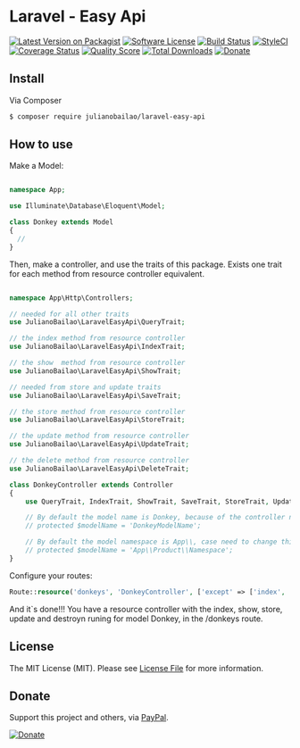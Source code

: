 # Laravel - Easy Api

[![Latest Version on Packagist][ico-version]][link-packagist]
[![Software License][ico-license]](LICENSE.md)
[![Build Status][ico-travis]][link-travis]
[![StyleCI][ico-styleci]][link-styleci]
[![Coverage Status][ico-scrutinizer]][link-scrutinizer]
[![Quality Score][ico-code-quality]][link-code-quality]
[![Total Downloads][ico-downloads]][link-downloads]
[![Donate][ico-donate]][link-donate]

[ico-version]: https://img.shields.io/packagist/v/julianobailao/laravel-easy-api.svg?style=flat-square
[ico-license]: https://img.shields.io/badge/license-MIT-brightgreen.svg?style=flat-square
[ico-travis]: https://img.shields.io/travis/julianobailao/laravel-easy-api/master.svg?style=flat-square
[ico-scrutinizer]:https://img.shields.io/scrutinizer/coverage/g/julianobailao/laravel-easy-api.svg?style=flat-square
[ico-code-quality]:https://img.shields.io/scrutinizer/g/julianobailao/laravel-easy-api.svg?style=flat-square
[ico-downloads]: https://img.shields.io/packagist/dt/julianobailao/laravel-easy-api.svg?style=flat-square
[ico-styleci]: https://styleci.io/repos/80361872/shield
[ico-donate]:https://img.shields.io/badge/Donate-PayPal-brightgreen.svg?style=flat-square

[link-packagist]: https://packagist.org/packages/julianobailao/laravel-easy-api
[link-travis]: https://travis-ci.org/julianobailao/laravel-easy-api
[link-scrutinizer]: https://scrutinizer-ci.com/g/julianobailao/laravel-easy-api/?branch=master
[link-code-quality]: https://scrutinizer-ci.com/g/julianobailao/laravel-easy-api/?branch=master
[link-downloads]: https://packagist.org/packages/julianobailao/laravel-easy-api
[link-styleci]: https://styleci.io/repos/80361872
[link-donate]: https://www.paypal.com/cgi-bin/webscr?cmd=_s-xclick&hosted_button_id=LDRJCTGY2YXYJ

## Install

Via Composer

```bash
$ composer require julianobailao/laravel-easy-api
```

## How to use

Make a Model:
``` php

namespace App;

use Illuminate\Database\Eloquent\Model;

class Donkey extends Model
{
  //
}
```

Then, make a controller, and use the traits of this package. Exists one trait for each method from resource controller equivalent.

``` php

namespace App\Http\Controllers;

// needed for all other traits
use JulianoBailao\LaravelEasyApi\QueryTrait; 

// the index method from resource controller
use JulianoBailao\LaravelEasyApi\IndexTrait;

// the show  method from resource controller
use JulianoBailao\LaravelEasyApi\ShowTrait; 

// needed from store and update traits
use JulianoBailao\LaravelEasyApi\SaveTrait;

// the store method from resource controller
use JulianoBailao\LaravelEasyApi\StoreTrait;

// the update method from resource controller
use JulianoBailao\LaravelEasyApi\UpdateTrait;

// the delete method from resource controller
use JulianoBailao\LaravelEasyApi\DeleteTrait;

class DonkeyController extends Controller
{
    use QueryTrait, IndexTrait, ShowTrait, SaveTrait, StoreTrait, UpdateTrait, DeleteTrait;

    // By default the model name is Donkey, because of the controller name, case need to change this:
    // protected $modelName = 'DonkeyModelName';

    // By default the model namespace is App\\, case need to change this:
    // protected $modelName = 'App\\Product\\Namespace';
}
```

Configure your routes:

``` php
Route::resource('donkeys', 'DonkeyController', ['except' => ['index', 'show', 'store']]);
```
And it`s done!!! You have a resource controller with the index, show, store, update and destroyn runing for model Donkey, in the /donkeys route.

## License

The MIT License (MIT). Please see [License File](LICENSE.md) for more information.

## Donate
Support this project and others, via [PayPal](link-donate).

[![Donate][ico-donate]][link-donate]
